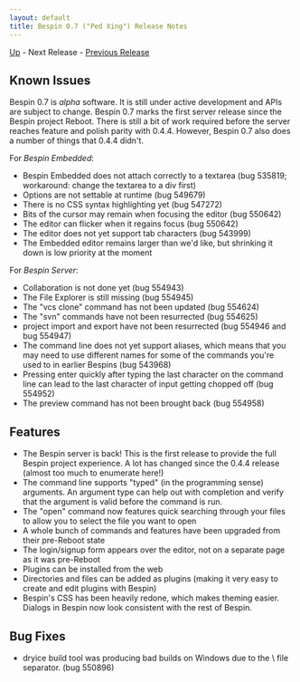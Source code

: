 ```yaml
---
layout: default
title: Bespin 0.7 ("Ped Xing") Release Notes
---
```


[Up](index.html) - Next Release - [Previous Release](notes062.html)

Known Issues
------------

Bespin 0.7 is *alpha* software. It is still under active development
and APIs are subject to change. Bespin 0.7 marks the first server release
since the Bespin project Reboot. There is still a bit of work required
before the server reaches feature and polish parity with 0.4.4. However, Bespin
0.7 also does a number of things that 0.4.4 didn't.

For *Bespin Embedded*:

* Bespin Embedded does not attach correctly to a textarea (bug 535819;
  workaround: change the textarea to a div first)
* Options are not settable at runtime (bug 549679)
* There is no CSS syntax highlighting yet (bug 547272)
* Bits of the cursor may remain when focusing the editor (bug 550642)
* The editor can flicker when it regains focus (bug 550642)
* The editor does not yet support tab characters (bug 543999)
* The Embedded editor remains larger than we'd like, but shrinking
  it down is low priority at the moment

For *Bespin Server*:

* Collaboration is not done yet (bug 554943)
* The File Explorer is still missing (bug 554945)
* The "vcs clone" command has not been updated (bug 554624)
* The "svn" commands have not been resurrected (bug 554625)
* project import and export have not been resurrected (bug 554946 and 
  bug 554947)
* The command line does not yet support aliases, which means that you may
  need to use different names for some of the commands you're used to
  in earlier Bespins (bug 543968)
* Pressing enter quickly after typing the last character on the command
  line can lead to the last character of input getting chopped off
  (bug 554952)
* The preview command has not been brought back (bug 554958)

Features
--------

* The Bespin server is back! This is the first release to provide the
  full Bespin project experience. A lot has changed since the 0.4.4
  release (almost too much to enumerate here!)
* The command line supports "typed" (in the programming sense) arguments.
  An argument type can help out with completion and verify that the
  argument is valid before the command is run.
* The "open" command now features quick searching through your files to
  allow you to select the file you want to open
* A whole bunch of commands and features have been upgraded from their
  pre-Reboot state
* The login/signup form appears over the editor, not on a separate page
  as it was pre-Reboot
* Plugins can be installed from the web
* Directories and files can be added as plugins (making it very easy to
  create and edit plugins with Bespin)
* Bespin's CSS has been heavily redone, which makes theming easier. Dialogs
  in Bespin now look consistent with the rest of Bespin.

Bug Fixes
---------

* dryice build tool was producing bad builds on Windows due to the \ file
  separator. (bug 550896)
